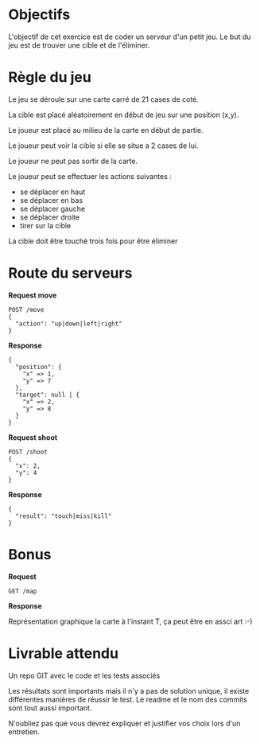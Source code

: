 Objectifs
=======

L'objectif de cet exercice est de coder un serveur d'un petit jeu. 
Le but du jeu est de trouver une cible et de l'éliminer.

Règle du jeu
=======
Le jeu se déroule sur une carte carré de 21 cases de coté.

La cible est placé aléatoirement en début de jeu sur une position (x,y).

Le joueur est placé au milieu de la carte en début de partie.

Le joueur peut voir la cible si elle se situe a 2 cases de lui.

Le joueur ne peut pas sortir de la carte.

Le joueur peut se effectuer les actions suivantes :
* se déplacer en haut
* se déplacer en bas
* se déplacer gauche
* se déplacer droite
* tirer sur la cible

La cible doit être touché trois fois pour être éliminer

Route du serveurs
=======

**Request move**
```
POST /move
{
  "action": "up|down|left|right"
}
```
**Response**
```
{
  "position": {
    "x" => 1,
    "y" => 7
  },
  "target": null | {
    "x" => 2,
    "y" => 8
  }
}
```

**Request shoot**
```
POST /shoot
{
  "x": 2,
  "y": 4
}
```
**Response**
```
{
  "result": "touch|miss|kill"
}
```

Bonus
=======

**Request**
```
GET /map
```
**Response**

Représentation graphique la carte à l'instant T, ça peut être en assci art :-)

Livrable attendu
=======

Un repo GIT avec le code et les tests associés

Les résultats sont importants mais il n'y a pas de solution unique, il existe différentes manières de réussir le test.
Le readme et le nom des commits sont tout aussi important.

N'oubliez pas que vous devrez expliquer et justifier vos choix lors d'un entretien.
